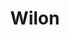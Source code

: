 ---
pid: MX25
title: Wilon
location_transcription: 
zipcode: '19124'
outside_phl: 
neighborhood: Juniata,Frankford,Feltonville
age: '7'
age_range: 6-13
instagram: 
image_file_name: MX_25.jpg
proposal_transcription: Figure climbing a slide
topic: Unknown
topic_summary: '0'
type: Other No Form
keywords_other: 
credit: Wykeem
image_labels: 
twitter: 
facebook: 
permalink: "/monuments/mx25/"
layout: item-page
---